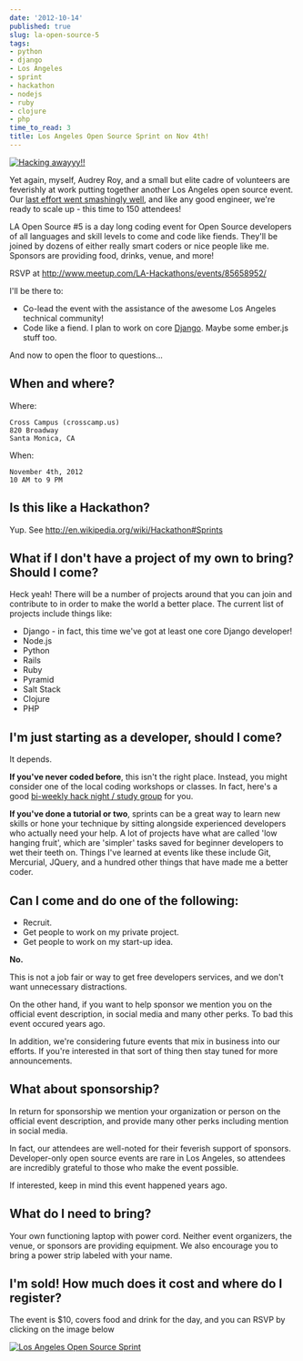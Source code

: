 ```yaml
---
date: '2012-10-14'
published: true
slug: la-open-source-5
tags:
- python
- django
- Los Angeles
- sprint
- hackathon
- nodejs
- ruby
- clojure
- php
time_to_read: 3
title: Los Angeles Open Source Sprint on Nov 4th!
---
```


[![Hacking awayyy!!](images/la_hackathons.jpeg)](http://www.meetup.com/LA-Hackathons/events/85658952/)

Yet again, myself, Audrey Roy, and a small but elite cadre of volunteers
are feverishly at work putting together another Los Angeles open source
event. Our [last effort went smashingly
well](/july-15th-2012-la-open-source-recap.html), and
like any good engineer, we're ready to scale up - this time to 150
attendees!

LA Open Source #5 is a day long coding event for Open Source developers
of all languages and skill levels to come and code like fiends. They'll
be joined by dozens of either really smart coders or nice people like
me. Sponsors are providing food, drinks, venue, and more!

RSVP at <http://www.meetup.com/LA-Hackathons/events/85658952/>

I'll be there to:

-   Co-lead the event with the assistance of the awesome Los Angeles
    technical community!
-   Code like a fiend. I plan to work on core
    [Django](http://djangoproject.com). Maybe some ember.js stuff too.

And now to open the floor to questions...

## When and where?

Where:

    Cross Campus (crosscamp.us)
    820 Broadway
    Santa Monica, CA

When:

    November 4th, 2012
    10 AM to 9 PM

## Is this like a Hackathon?

Yup. See <http://en.wikipedia.org/wiki/Hackathon#Sprints>

## What if I don't have a project of my own to bring? Should I come?

Heck yeah! There will be a number of projects around that you can join
and contribute to in order to make the world a better place. The current
list of projects include things like:

-   Django - in fact, this time we've got at least one core Django
    developer!
-   Node.js
-   Python
-   Rails
-   Ruby
-   Pyramid
-   Salt Stack
-   Clojure
-   PHP

## I'm just starting as a developer, should I come?

It depends.

**If you've never coded before**, this isn't the right place. Instead,
you might consider one of the local coding workshops or classes. In
fact, here's a good [bi-weekly hack night / study
group](http://www.meetup.com/Los-Angeles-Hack-Night/) for you.

**If you've done a tutorial or two**, sprints can be a great way to
learn new skills or hone your technique by sitting alongside experienced
developers who actually need your help. A lot of projects have what are
called 'low hanging fruit', which are 'simpler' tasks saved for
beginner developers to wet their teeth on. Things I've learned at
events like these include Git, Mercurial, JQuery, and a hundred other
things that have made me a better coder.

## Can I come and do one of the following:

-   Recruit.
-   Get people to work on my private project.
-   Get people to work on my start-up idea.

**No.**

This is not a job fair or way to get free developers services, and we
don't want unnecessary distractions.

On the other hand, if you want to help sponsor we mention you on the
official event description, in social media and many other perks. To bad this event occured years ago.

In addition, we're considering future events that mix in business into
our efforts. If you're interested in that sort of thing then stay tuned
for more announcements.

## What about sponsorship?

In return for sponsorship we mention your organization or person on the
official event description, and provide many other perks including
mention in social media.

In fact, our attendees are well-noted for their feverish support of
sponsors. Developer-only open source events are rare in Los Angeles, so
attendees are incredibly grateful to those who make the event possible.

If interested, keep in mind this event happened years ago.

## What do I need to bring?

Your own functioning laptop with power cord. Neither event organizers,
the venue, or sponsors are providing equipment. We also encourage you to
bring a power strip labeled with your name.

## I'm sold! How much does it cost and where do I register?

The event is $10, covers food and drink for the day, and you can RSVP
by clicking on the image below


[![Los Angeles Open Source Sprint](images/7132778527_6e3b49b313_o.png)](http://www.flickr.com/photos/pydanny/7132778527/)

